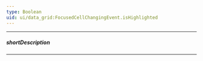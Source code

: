 ```yaml
---
type: Boolean
uid: ui/data_grid:FocusedCellChangingEvent.isHighlighted
---
```

---
##### shortDescription
<!-- Description goes here -->

---
<!-- Description goes here -->